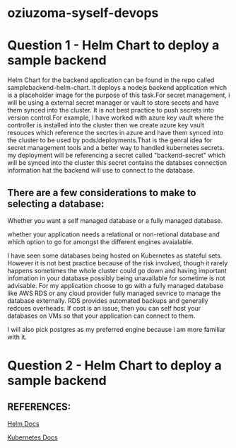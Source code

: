 # oziuzoma-syself-devops

# Question 1 - Helm Chart to deploy a sample backend

Helm Chart for the backend application can be found in the repo called samplebackend-helm-chart. It deploys a nodejs backend application which is a placeholder image for the purpose of this task.For secret management, i will be using a external secret manager or vault to store secets and have them synced into the cluster. It is not best practice to push secrets into version control.For example, I have worked with azure key vault where the controller is installed into the cluster then we create azure key vault resouces which reference the secrtes in azure and have them synced into the cluster to be used by pods/deployments.That is the genral idea for secret management tools and a better way to handled kubernetes secrets. my deployment will be referencing a secret called "backend-secret" which will be synced into the cluster this secret contains the databses connection information hat the backend will use to connect to the database.

## There are a few considerations to make to selecting a database:

Whether you want a self managed database or a fully managed database.

whether your application needs a relational or non-retional database and which option to go for amongst the different engines avaialable.

 I have seen some databases being hosted on Kubernetes as stateful sets. However it is not best practice because of the risk involved, though it rarely happens sometimes the whole cluster could go down and having important infomation in your database possibly being unavailable for sometime is not advisable. For my application  choose to go with a fully managed database like AWS RDS or any cloud provider fully managed sevrice to manage the database externally. RDS provides automated backups and generally redcues overheads. If cost is an issue, then you can self host your databases on VMs so that your application can connect to them.

 I will also pick postgres as my preferred engine because i am more familiar with it.

 # Question 2 - Helm Chart to deploy a sample backend




 ## REFERENCES:

 [Helm Docs](https://helm.sh/docs/topics/charts/)

 [Kubernetes Docs](https://kubernetes.io/docs/home/)